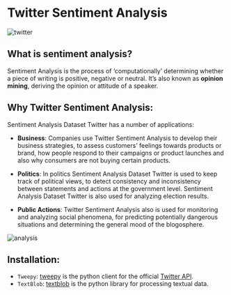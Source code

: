 # Twitter Sentiment Analysis

<img src ='https://i.morioh.com/2020/02/04/beef36fd707d.jpg' alt ='twitter'>
 

## What is sentiment analysis?

Sentiment Analysis is the process of ‘computationally’ determining whether a piece of writing is positive, negative or neutral. It’s also known as **opinion mining**, deriving the opinion or attitude of a speaker.


## Why Twitter Sentiment Analysis:

Sentiment Analysis Dataset Twitter has a number of applications:

- **Business**: Companies use Twitter Sentiment Analysis to develop their business strategies, to assess customers’ feelings towards products or brand, how people respond to their campaigns or product launches and also why consumers are not buying certain products.

- **Politics**: In politics Sentiment Analysis Dataset Twitter is used to keep track of political views, to detect consistency and inconsistency between statements and actions at the government level. Sentiment Analysis Dataset Twitter is also used for analyzing election results.

- **Public Actions**: Twitter Sentiment Analysis also is used for monitoring and analyzing social phenomena, for predicting potentially dangerous situations and determining the general mood of the blogosphere.

<img src ='https://www.digitalvidya.com/wp-content/uploads/2017/02/learning-python-for-data-analysis-and-visualization.jpg' alt ='analysis'>


## Installation:
-  `Tweepy`: [tweepy](http://docs.tweepy.org/en/v3.5.0/) is the python client for the official [Twitter API](https://dev.twitter.com/rest/public).
- `TextBlob`: [textblob](http://textblob.readthedocs.io/en/dev/) is the python library for processing textual data.
